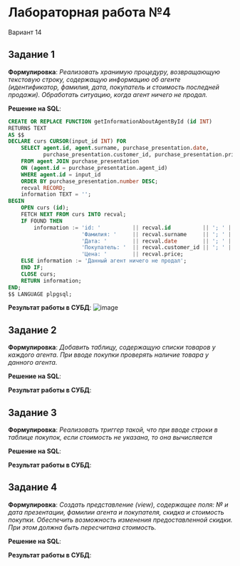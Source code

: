 # Лабораторная работа №4
Вариант 14

## Задание 1
**Формулировка**: *Реализовать хранимую процедуру, возвращающую текстовую строку, содержащую информацию об агенте (идентификатор, фамилия, дата, покупатель и стоимость последней продажи). Обработать ситуацию, когда агент ничего не продал.*

**Решение на SQL**:
```SQL
CREATE OR REPLACE FUNCTION getInformationAboutAgentById (id INT)
RETURNS TEXT
AS $$
DECLARE curs CURSOR(input_id INT) FOR 
    SELECT agent.id, agent.surname, purchase_presentation.date, 
           purchase_presentation.customer_id, purchase_presentation.price 
    FROM agent JOIN purchase_presentation 
    ON (agent.id = purchase_presentation.agent_id) 
    WHERE agent.id = input_id
    ORDER BY purchase_presentation.number DESC;
    recval RECORD; 
    information TEXT = '';
BEGIN
    OPEN curs (id);
    FETCH NEXT FROM curs INTO recval;
    IF FOUND THEN
        information := 'id: '          || recval.id          || '; ' || 
                       'Фамилия: '     || recval.surname     || '; ' ||
                       'Дата: '        || recval.date        || '; ' ||
                       'Покупатель: '  || recval.customer_id || '; ' ||
                       'Цена: '        || recval.price;
    ELSE information := 'Данный агент ничего не продал';
    END IF;
    CLOSE curs;
    RETURN information;
END;
$$ LANGUAGE plpgsql;
```

**Результат работы в СУБД**:
![image](https://github.com/user-attachments/assets/ea5fbf66-7d4a-40f1-bb20-9720a4183ec6)

## Задание 2
**Формулировка**: *Добавить таблицу, содержащую списки товаров у каждого агента. При вводе покупки проверять наличие товара у данного агента.*

**Решение на SQL**:

**Результат работы в СУБД**:

## Задание 3
**Формулировка**: *Реализовать триггер такой, что при вводе строки в таблице покупок, если стоимость не указана, то она вычисляется*

**Решение на SQL**:

**Результат работы в СУБД**:

## Задание 4
**Формулировка**: *Создать представление (view), содержащее поля: № и дата презентации, фамилии агента и покупателя, скидка и стоимость покупки. Обеспечить возможность изменения предоставленной скидки. При этом должна быть пересчитана стоимость.*

**Решение на SQL**:

**Результат работы в СУБД**:
